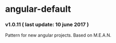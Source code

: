 # angular-default
### v1.0.11 ( last update: 10 june 2017 )

Pattern for new angular projects.
Based on M.E.A.N.